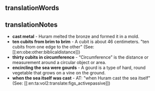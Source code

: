 ## translationWords


## translationNotes

* **cast metal** - Huram melted the bronze and formed it in a mold.
* **ten cubits from brim to brim** - A cubit is about 46 centimeters. "ten cubits from one edge to the other" (See:[[:en:obe:other:biblicaldistance]])
* **thirty cubits in circumference** - “Circumference” is the distance or measurement around a circular object or area.
* **encircling the sea were gourds** - A gourd is a type of hard, round vegetable that grows on a vine on the ground.
* **when the sea itself was cast** - AT: "when Huram cast the sea itself" (See: [[:en:ta:vol2:translate:figs_activepassive]])
